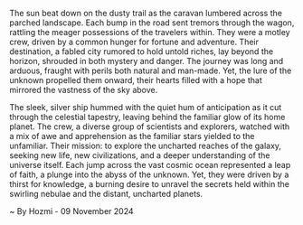 
The sun beat down on the dusty trail as the caravan lumbered across the parched landscape. Each bump in the road sent tremors through the wagon, rattling the meager possessions of the travelers within. They were a motley crew, driven by a common hunger for fortune and adventure. Their destination, a fabled city rumored to hold untold riches, lay beyond the horizon, shrouded in both mystery and danger. The journey was long and arduous, fraught with perils both natural and man-made. Yet, the lure of the unknown propelled them onward, their hearts filled with a hope that mirrored the vastness of the sky above. 

The sleek, silver ship hummed with the quiet hum of anticipation as it cut through the celestial tapestry, leaving behind the familiar glow of its home planet. The crew, a diverse group of scientists and explorers, watched with a mix of awe and apprehension as the familiar stars yielded to the unfamiliar. Their mission: to explore the uncharted reaches of the galaxy, seeking new life, new civilizations, and a deeper understanding of the universe itself. Each jump across the vast cosmic ocean represented a leap of faith, a plunge into the abyss of the unknown. Yet, they were driven by a thirst for knowledge, a burning desire to unravel the secrets held within the swirling nebulae and the distant, uncharted planets. 

~ By Hozmi - 09 November 2024
